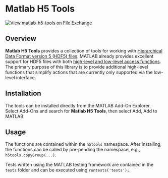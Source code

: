 # Matlab H5 Tools

[![View matlab-h5-tools on File Exchange](https://www.mathworks.com/matlabcentral/images/matlab-file-exchange.svg)](https://uk.mathworks.com/matlabcentral/fileexchange/129974-matlab-h5-tools)

## Overview

**Matlab H5 Tools** provides a collection of tools for working with [Hierarchical Data Format version 5 (HDF5) files](https://www.hdfgroup.org/solutions/hdf5/). MATLAB already provides excellent support for HDF5 files with both [high-level and low-level access functions](https://uk.mathworks.com/help/matlab/hdf5-files.html). The primary purpose of this library is to provide additional high-level functions that simplify actions that are currently only supported via the low-level interface.

## Installation

The tools can be installed directly from the MATLAB Add-On Explorer. Select Add-Ons and search for **Matlab H5 Tools**, then select Add, Add to MATLAB.

## Usage

The functions are contained within the `h5tools` namespace. After installing, the functions can be called by pre-pending the namespace, e.g., `h5tools.copyGroup(...)`.

Tests written using the MATLAB testing framework are contained in the `tests` folder and can be executed using `runtests('tests');`.
